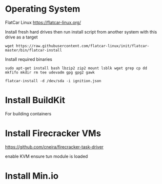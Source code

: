# Operating System
FlatCar Linux
https://flatcar-linux.org/

Install fresh hard drives then run install script from another system with this drive as a target

`wget https://raw.githubusercontent.com/flatcar-linux/init/flatcar-master/bin/flatcar-install`

Install required binaries 

`sudo apt-get install bash lbzip2 zip2 mount lsblk wget grep cp dd mkfifo mkdir rm tee udevadm gpg gpg2 gawk`

`flatcar-install -d /dev/sda -i ignition.json`


# Install BuildKit
For building containers

# Install Firecracker VMs
https://github.com/cneira/firecracker-task-driver

enable KVM 
ensure tun module is loaded

# Install Min.io 